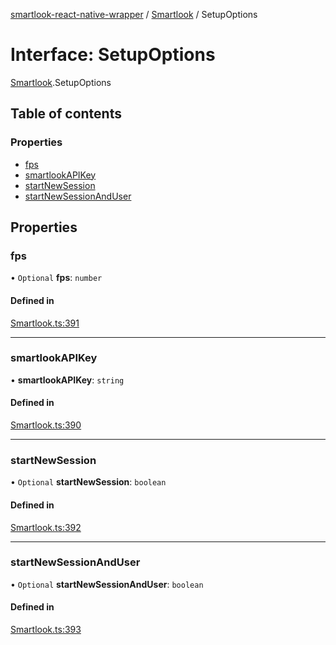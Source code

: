 [smartlook-react-native-wrapper](../README.md) / [Smartlook](../modules/Smartlook.md) / SetupOptions

# Interface: SetupOptions

[Smartlook](../modules/Smartlook.md).SetupOptions

## Table of contents

### Properties

- [fps](Smartlook.SetupOptions.md#fps)
- [smartlookAPIKey](Smartlook.SetupOptions.md#smartlookapikey)
- [startNewSession](Smartlook.SetupOptions.md#startnewsession)
- [startNewSessionAndUser](Smartlook.SetupOptions.md#startnewsessionanduser)

## Properties

### fps

• `Optional` **fps**: `number`

#### Defined in

[Smartlook.ts:391](https://github.com/smartlook/smartlook-react-native-bridge/blob/8ad524b/src/Smartlook.ts#L391)

___

### smartlookAPIKey

• **smartlookAPIKey**: `string`

#### Defined in

[Smartlook.ts:390](https://github.com/smartlook/smartlook-react-native-bridge/blob/8ad524b/src/Smartlook.ts#L390)

___

### startNewSession

• `Optional` **startNewSession**: `boolean`

#### Defined in

[Smartlook.ts:392](https://github.com/smartlook/smartlook-react-native-bridge/blob/8ad524b/src/Smartlook.ts#L392)

___

### startNewSessionAndUser

• `Optional` **startNewSessionAndUser**: `boolean`

#### Defined in

[Smartlook.ts:393](https://github.com/smartlook/smartlook-react-native-bridge/blob/8ad524b/src/Smartlook.ts#L393)
